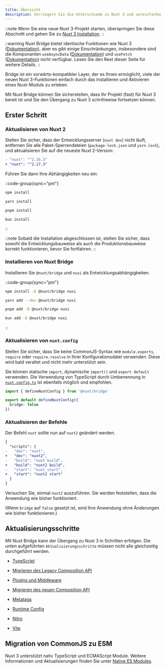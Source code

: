 ```yaml
---
title: Übersicht
description: Verringern Sie die Unterschiede zu Nuxt 3 und vereinfachen Sie den Übergang zu Nuxt 3.
---
```


::note
Wenn Sie eine neue Nuxt 3-Projekt starten, überspringen Sie diese Abschnitt und gehen Sie zu [Nuxt 3 Installation](/docs/getting-started/introduction).
::

::warning
Nuxt Bridge bietet identische Funktionen wie Nuxt 3 ([Dokumentation](/docs/guide/concepts/auto-imports)), aber es gibt einige Einschränkungen, insbesondere sind die Komponanten `useAsyncData` ([Dokumentation](/docs/api/composables/use-async-data)) und `useFetch` ([Dokumentation](/docs/api/composables/use-fetch)) nicht verfügbar. Lesen Sie den Rest dieser Seite für weitere Details.
::

Bridge ist ein vorwärts-kompatibler Layer, der es Ihnen ermöglicht, viele der neuen Nuxt 3-Funktionen einfach durch das Installieren und Aktivieren eines Nuxt-Moduls zu erleben.

Mit Nuxt Bridge können Sie sicherstellen, dass Ihr Projekt (fast) für Nuxt 3 bereit ist und Sie den Übergang zu Nuxt 3 schrittweise fortsetzen können.

## Erster Schritt

### Aktualisieren von Nuxt 2

Stellen Sie sicher, dass der Entwicklungsserver (`nuxt dev`) nicht läuft, entfernen Sie alle Paket-Sperrendateien (`package-lock.json` und `yarn.lock`), und aktualisieren Sie auf die neueste Nuxt 2-Version:

```diff [package.json]
- "nuxt": "^2.16.3"
+ "nuxt": "^2.17.3"
```

Führen Sie dann Ihre Abhängigkeiten neu ein:

::code-group{sync="pm"}

```bash [npm]
npm install
```

```bash [yarn]
yarn install
```

```bash [pnpm]
pnpm install
```

```bash [bun]
bun install
```

::

::note
Sobald die Installation abgeschlossen ist, stellen Sie sicher, dass sowohl die Entwicklungsbauweise als auch die Produktionsbauweise korrekt funktionieren, bevor Sie fortfahren.
::

### Installieren von Nuxt Bridge

Installieren Sie `@nuxt/bridge` und `nuxi` als Entwicklungsabhängigkeiten:

::code-group{sync="pm"}

```bash [npm]
npm install -D @nuxt/bridge nuxi
```

```bash [yarn]
yarn add --dev @nuxt/bridge nuxi
```

```bash [pnpm]
pnpm add -D @nuxt/bridge nuxi
```

```bash [bun]
bun add -D @nuxt/bridge nuxi
```

::

### Aktualisieren von `nuxt.config`

Stellen Sie sicher, dass Sie keine CommonJS-Syntax wie `module.exports`, `require` oder `require.resolve` in Ihrer Konfigurationsdatei verwenden. Diese wird bald veraltet und nicht mehr unterstützt sein.

Sie können statische `import`, dynamische `import()` und `export default` verwenden. Die Verwendung von TypeScript durch Umbenennung in [`nuxt.config.ts`](/docs/guide/directory-structure/nuxt-config) ist ebenfalls möglich und empfohlen.

```ts [nuxt.config.ts]
import { defineNuxtConfig } from '@nuxt/bridge'

export default defineNuxtConfig({
  bridge: false
})
```

### Aktualisieren der Befehle

Der Befehl `nuxt` sollte nun auf `nuxt2` geändert werden.

```diff
{
  "scripts": {
-   "dev": "nuxt",
+   "dev": "nuxt2",
-   "build": "nuxt build",
+   "build": "nuxt2 build",
-   "start": "nuxt start",
+   "start": "nuxt2 start"
  }
}
```

Versuchen Sie, einmal `nuxt2` auszuführen. Sie werden feststellen, dass die Anwendung wie bisher funktioniert.

(Wenn `bridge` auf `false` gesetzt ist, wird Ihre Anwendung ohne Änderungen wie bisher funktionieren.)

## Aktualisierungsschritte

Mit Nuxt Bridge kann der Übergang zu Nuxt 3 in Schritten erfolgen.
Die unten aufgeführten `Aktualisierungsschritte` müssen nicht alle gleichzeitig durchgeführt werden.

- [TypeScript](/docs/bridge/typescript)

- [Migrieren des Legacy Composition API](/docs/bridge/bridge-composition-api)

- [Plugins und Middleware](/docs/bridge/plugins-and-middleware)

- [Migrieren des neuen Composition API](/docs/bridge/nuxt3-compatible-api)

- [Metatags](/docs/bridge/meta)

- [Runtime Config](/docs/bridge/runtime-config)

- [Nitro](/docs/bridge/nitro)

- [Vite](/docs/bridge/vite)

## Migration von CommonJS zu ESM

Nuxt 3 unterstützt nativ TypeScript und ECMAScript Module. Weitere Informationen und Aktualisierungen finden Sie unter [Native ES Modules](/docs/guide/concepts/esm).